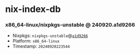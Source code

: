 # nix-index-db
### x86_64-linux/nixpkgs-unstable @ 240920.a1d9266
- Nixpkgs: `nixpkgs-unstable`@[`a1d9266`](https://github.com/NixOS/nixpkgs/commit/a1d92660c6b3b7c26fb883500a80ea9d33321be2)
- Platform: `x86_64-linux`
- Timestamp: `20240920223544`
